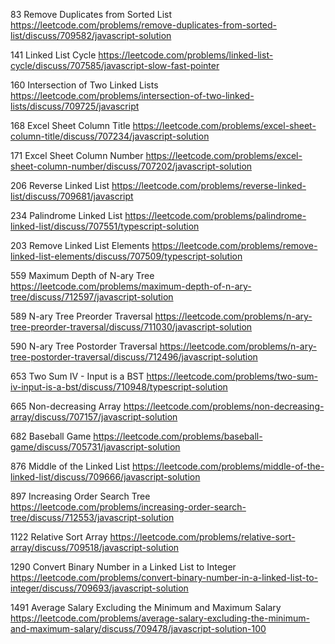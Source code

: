 83 Remove Duplicates from Sorted List
https://leetcode.com/problems/remove-duplicates-from-sorted-list/discuss/709582/javascript-solution

141 Linked List Cycle
https://leetcode.com/problems/linked-list-cycle/discuss/707585/javascript-slow-fast-pointer

160 Intersection of Two Linked Lists
https://leetcode.com/problems/intersection-of-two-linked-lists/discuss/709725/javascript

168 Excel Sheet Column Title
https://leetcode.com/problems/excel-sheet-column-title/discuss/707234/javascript-solution

171 Excel Sheet Column Number
https://leetcode.com/problems/excel-sheet-column-number/discuss/707202/javascript-solution

206 Reverse Linked List
https://leetcode.com/problems/reverse-linked-list/discuss/709681/javascript

234 Palindrome Linked List
https://leetcode.com/problems/palindrome-linked-list/discuss/707551/typescript-solution

203 Remove Linked List Elements
https://leetcode.com/problems/remove-linked-list-elements/discuss/707509/typescript-solution

559 Maximum Depth of N-ary Tree
https://leetcode.com/problems/maximum-depth-of-n-ary-tree/discuss/712597/javascript-solution

589 N-ary Tree Preorder Traversal
https://leetcode.com/problems/n-ary-tree-preorder-traversal/discuss/711030/javascript-solution

590 N-ary Tree Postorder Traversal
https://leetcode.com/problems/n-ary-tree-postorder-traversal/discuss/712496/javascript-solution

653 Two Sum IV - Input is a BST
https://leetcode.com/problems/two-sum-iv-input-is-a-bst/discuss/710948/typescript-solution

665 Non-decreasing Array
https://leetcode.com/problems/non-decreasing-array/discuss/707157/javascript-solution

682 Baseball Game
https://leetcode.com/problems/baseball-game/discuss/705731/javascript-solution

876 Middle of the Linked List
https://leetcode.com/problems/middle-of-the-linked-list/discuss/709666/javascript-solution

897 Increasing Order Search Tree
https://leetcode.com/problems/increasing-order-search-tree/discuss/712553/javascript-solution

1122 Relative Sort Array
https://leetcode.com/problems/relative-sort-array/discuss/709518/javascript-solution

1290 Convert Binary Number in a Linked List to Integer
https://leetcode.com/problems/convert-binary-number-in-a-linked-list-to-integer/discuss/709693/javascript-solution

1491 Average Salary Excluding the Minimum and Maximum Salary
https://leetcode.com/problems/average-salary-excluding-the-minimum-and-maximum-salary/discuss/709478/javascript-solution-100